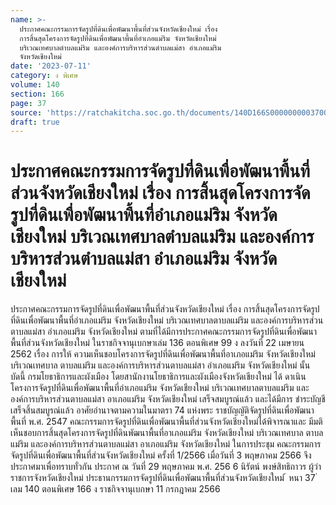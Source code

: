 ```yaml
---
name: >-
  ประกาศคณะกรรมการจัดรูปที่ดินเพื่อพัฒนาพื้นที่ส่วนจังหวัดเชียงใหม่ เรื่อง 
  การสิ้นสุดโครงการจัดรูปที่ดินเพื่อพัฒนาพื้นที่อำเภอแม่ริม จังหวัดเชียงใหม่
  บริเวณเทศบาลตำบลแม่ริม และองค์การบริหารส่วนตำบลแม่สา อำเภอแม่ริม
  จังหวัดเชียงใหม่
date: '2023-07-11'
category: ง พิเศษ
volume: 140
section: 166
page: 37
source: 'https://ratchakitcha.soc.go.th/documents/140D166S0000000003700.pdf'
draft: true
---
```


# ประกาศคณะกรรมการจัดรูปที่ดินเพื่อพัฒนาพื้นที่ส่วนจังหวัดเชียงใหม่ เรื่อง  การสิ้นสุดโครงการจัดรูปที่ดินเพื่อพัฒนาพื้นที่อำเภอแม่ริม จังหวัดเชียงใหม่ บริเวณเทศบาลตำบลแม่ริม และองค์การบริหารส่วนตำบลแม่สา อำเภอแม่ริม จังหวัดเชียงใหม่

ประกาศคณะกรรมการจัดรูปที่ดินเพื่อพัฒนาพื้นที่ส่วนจังหวัดเชียงใหม่ เรื่อง การสิ้นสุดโครงการจัดรูปที่ดินเพื่อพัฒนาพื้นที่อำเภอแม่ริม จังหวัดเชียงใหม่ บริเวณเทศบาลตาบลแม่ริม และองค์การบริหารส่วนตาบลแม่สา อำเภอแม่ริม จังหวัดเชียงใหม่ ตามที่ได้มีการประกาศคณะกรรมการจัดรูปที่ดินเพื่อพัฒนาพื้นที่ส่วนจังหวัดเชียงใหม่ ในราชกิจจานุเบกษาเล่ม 136 ตอนพิเศษ 99 ง ลงวันที่ 22 เมษายน 2562 เรื่อง การให้ ความเห็นชอบโครงการจัดรูปที่ดินเพื่อพัฒนาพื้นที่อาเภอแม่ริม จังหวัดเชียงใหม่ บริเวณเทศบาล ตาบลแม่ริม และองค์การบริหารส่วนตาบลแม่สา อำเภอแม่ริม จังหวัดเชียงใหม่ นั้น บัดนี้ กรมโยธาธิการและผังเมือง โดยสานักงานโยธาธิการและผังเมืองจังหวัดเชียงใหม่ ได้ ดาเนินโครงการจัดรูปที่ดินเพื่อพัฒนาพื้นที่อำเภอแม่ริม จังหวัดเชียงใหม่ บริเวณเทศบาลตาบลแม่ริม และองค์การบริหารส่วนตาบลแม่สา อาเภอแม่ริม จังหวัดเชียงใหม่ เสร็จสมบูรณ์แล้ว และได้มีการ ชำระบัญชีเสร็จสิ้นสมบูรณ์แล้ว อาศัยอำนาจตามความในมาตรา 74 แห่งพระ ราชบัญญัติจัดรูปที่ดินเพื่อพัฒนาพื้นที่ พ.ศ. 2547 คณะกรรมการจัดรูปที่ดินเพื่อพัฒนาพื้นที่ส่วนจังหวัดเชียงใหม่ได้พิจารณาและ มีมติเห็นชอบการสิ้นสุดโครงการจัดรูปที่ดินพัฒนาพื้นที่อาเภอแม่ริม จังหวัดเชียงใหม่ บริเวณเทศบาล ตาบลแม่ริม และองค์การบริหารส่วนตาบลแม่สา อาเภอแม่ริม จังหวัดเชียงใหม่ ในการประชุม คณะกรรมการจัดรูปที่ดินเพื่อพัฒนาพื้นที่ส่วนจังหวัดเชียงใหม่ ครั้งที่ 1/2566 เมื่อวันที่ 3 พฤษภาคม 2566 จึงประกาศมาเพื่อทราบทั่วกัน ประกาศ ณ วันที่ 29 พฤษภาคม พ.ศ. 256 6 นิรัตน์ พงษ์สิทธิถาวร ผู้ว่าราชการจังหวัดเชียงใหม่ ประธานกรรมการจัดรูปที่ดินเพื่อพัฒนาพื้นที่ส่วนจังหวัดเชียงใหม่ ้ หนา 37 ่ เลม 140 ตอนพิเศษ 166 ง ราชกิจจานุเบกษา 11 กรกฎาคม 2566
